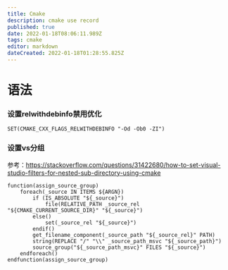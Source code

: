 ```yaml
---
title: Cmake
description: cmake use record
published: true
date: 2022-01-18T08:06:11.989Z
tags: cmake
editor: markdown
dateCreated: 2022-01-18T01:28:55.825Z
---
```


# 语法
### 设置relwithdebinfo禁用优化
```
SET(CMAKE_CXX_FLAGS_RELWITHDEBINFO "-Od -Ob0 -ZI")
```
### 设置vs分组
参考：https://stackoverflow.com/questions/31422680/how-to-set-visual-studio-filters-for-nested-sub-directory-using-cmake
```
function(assign_source_group)
    foreach(_source IN ITEMS ${ARGN})
        if (IS_ABSOLUTE "${_source}")
            file(RELATIVE_PATH _source_rel "${CMAKE_CURRENT_SOURCE_DIR}" "${_source}")
        else()
            set(_source_rel "${_source}")
        endif()
        get_filename_component(_source_path "${_source_rel}" PATH)
        string(REPLACE "/" "\\" _source_path_msvc "${_source_path}")
        source_group("${_source_path_msvc}" FILES "${_source}")
    endforeach()
endfunction(assign_source_group)
```
